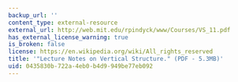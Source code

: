 ```yaml
---
backup_url: ''
content_type: external-resource
external_url: http://web.mit.edu/rpindyck/www/Courses/VS_11.pdf
has_external_license_warning: true
is_broken: false
license: https://en.wikipedia.org/wiki/All_rights_reserved
title: '"Lecture Notes on Vertical Structure." (PDF - 5.3MB)'
uid: 0435830b-722a-4eb0-b4d9-949be77eb092
---
```


